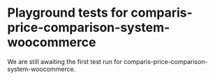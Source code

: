 # Playground tests for comparis-price-comparison-system-woocommerce
We are still awaiting the first test run for comparis-price-comparison-system-woocommerce.
